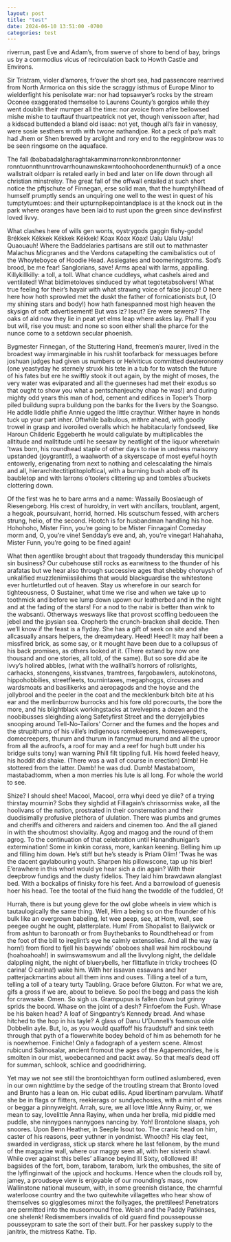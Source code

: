 ```yaml
---
layout: post
title: "test"
date: 2024-06-10 13:51:00 -0700
categories: test
---
```

riverrun, past Eve and Adam’s, from swerve of shore to bend of bay, brings us by a commodius vicus of recirculation back to Howth Castle and Environs.

Sir Tristram, violer d’amores, fr’over the short sea, had passencore rearrived from North Armorica on this side the scraggy isthmus of Europe Minor to wielderfight his penisolate war: nor had topsawyer’s rocks by the stream Oconee exaggerated themselse to Laurens County’s gorgios while they went doublin their mumper all the time: nor avoice from afire bellowsed mishe mishe to tauftauf thuartpeatrick not yet, though venissoon after, had a kidscad buttended a bland old isaac: not yet, though all’s fair in vanessy, were sosie sesthers wroth with twone nathandjoe. Rot a peck of pa’s malt had Jhem or Shen brewed by arclight and rory end to the regginbrow was to be seen ringsome on the aquaface.

The fall (bababadalgharaghtakamminarronnkonnbronntonner ronntuonnthunntrovarrhounawnskawntoohoohoordenenthurnuk!) of a once wallstrait oldparr is retaled early in bed and later on life down through all christian minstrelsy. The great fall of the offwall entailed at such short notice the pftjschute of Finnegan, erse solid man, that the humptyhillhead of humself prumptly sends an unquiring one well to the west in quest of his tumptytumtoes: and their upturnpikepointandplace is at the knock out in the park where oranges have been laid to rust upon the green since devlinsfirst loved livvy.

What clashes here of wills gen wonts, oystrygods gaggin fishy-gods! Brékkek Kékkek Kékkek Kékkek! Kóax Kóax Kóax! Ualu Ualu Ualu! Quaouauh! Where the Baddelaries partisans are still out to mathmaster Malachus Micgranes and the Verdons catapelting the camibalistics out of the Whoyteboyce of Hoodie Head. Assiegates and boomeringstroms. Sod’s brood, be me fear! Sanglorians, save! Arms apeal with larms, appalling. Killykillkilly: a toll, a toll. What chance cuddleys, what cashels aired and ventilated! What bidimetoloves sinduced by what tegotetabsolvers! What true feeling for their’s hayair with what strawng voice of false jiccup! O here here how hoth sprowled met the duskt the father of fornicationists but, (O my shining stars and body!) how hath fanespanned most high heaven the skysign of soft advertisement! But was iz? Iseut? Ere were sewers? The oaks of ald now they lie in peat yet elms leap where askes lay. Phall if you but will, rise you must: and none so soon either shall the pharce for the nunce come to a setdown secular phoenish.

Bygmester Finnegan, of the Stuttering Hand, freemen’s maurer, lived in the broadest way immarginable in his rushlit toofarback for messuages before joshuan judges had given us numbers or Helviticus committed deuteronomy (one yeastyday he sternely struxk his tete in a tub for to watsch the future of his fates but ere he swiftly stook it out again, by the might of moses, the very water was eviparated and all the guenneses had met their exodus so that ought to show you what a pentschanjeuchy chap he was!) and during mighty odd years this man of hod, cement and edifices in Toper’s Thorp piled buildung supra buildung pon the banks for the livers by the Soangso. He addle liddle phifie Annie ugged the little craythur. Wither hayre in honds tuck up your part inher. Oftwhile balbulous, mithre ahead, with goodly trowel in grasp and ivoroiled overalls which he habitacularly fondseed, like Haroun Childeric Eggeberth he would caligulate by multiplicables the alltitude and malltitude until he seesaw by neatlight of the liquor wheretwin ’twas born, his roundhead staple of other days to rise in undress maisonry upstanded (joygrantit!), a waalworth of a skyerscape of most eyeful hoyth entowerly, erigenating from next to nothing and celescalating the himals and all, hierarchitectitiptitoploftical, with a burning bush abob off its baubletop and with larrons o’toolers clittering up and tombles a’buckets clottering down.

Of the first was he to bare arms and a name: Wassaily Booslaeugh of Riesengeborg. His crest of huroldry, in vert with ancillars, troublant, argent, a hegoak, poursuivant, horrid, horned. His scutschum fessed, with archers strung, helio, of the second. Hootch is for husbandman handling his hoe. Hohohoho, Mister Finn, you’re going to be Mister Finnagain! Comeday morm and, O, you’re vine! Sendday’s eve and, ah, you’re vinegar! Hahahaha, Mister Funn, you’re going to be fined again!

What then agentlike brought about that tragoady thundersday this municipal sin business? Our cubehouse still rocks as earwitness to the thunder of his arafatas but we hear also through successive ages that shebby choruysh of unkalified muzzlenimiissilehims that would blackguardise the whitestone ever hurtleturtled out of heaven. Stay us wherefore in our search for tighteousness, O Sustainer, what time we rise and when we take up to toothmick and before we lump down upown our leatherbed and in the night and at the fading of the stars! For a nod to the nabir is better than wink to the wabsanti. Otherways wesways like that provost scoffing bedoueen the jebel and the jpysian sea. Cropherb the crunch-bracken shall decide. Then we’ll know if the feast is a flyday. She has a gift of seek on site and she allcasually ansars helpers, the dreamydeary. Heed! Heed! It may half been a missfired brick, as some say, or it mought have been due to a collupsus of his back promises, as others looked at it. (There extand by now one thousand and one stories, all told, of the same). But so sore did abe ite ivvy’s holired abbles, (what with the wallhall’s horrors of rollsrights, carhacks, stonengens, kisstvanes, tramtrees, fargobawlers, autokinotons, hippohobbilies, streetfleets, tournintaxes, megaphoggs, circuses and wardsmoats and basilikerks and aeropagods and the hoyse and the jollybrool and the peeler in the coat and the mecklenburk bitch bite at his ear and the merlinburrow burrocks and his fore old porecourts, the bore the more, and his blightblack workingstacks at twelvepins a dozen and the noobibusses sleighding along Safetyfirst Street and the derryjellybies snooping around Tell-No-Tailors’ Corner and the fumes and the hopes and the strupithump of his ville’s indigenous romekeepers, homesweepers, domecreepers, thurum and thurum in fancymud murumd and all the uproor from all the aufroofs, a roof for may and a reef for hugh butt under his bridge suits tony) wan warning Phill filt tippling full. His howd feeled heavy, his hoddit did shake. (There was a wall of course in erection) Dimb! He stottered from the latter. Damb! he was dud. Dumb! Mastabatoom, mastabadtomm, when a mon merries his lute is all long. For whole the world to see.

Shize? I should shee! Macool, Macool, orra whyi deed ye diie? of a trying thirstay mournin? Sobs they sighdid at Fillagain’s chrissormiss wake, all the hoolivans of the nation, prostrated in their consternation and their duodisimally profusive plethora of ululation. There was plumbs and grumes and cheriffs and citherers and raiders and cinemen too. And the all gianed in with the shoutmost shoviality. Agog and magog and the round of them agrog. To the continuation of that celebration until Hanandhunigan’s extermination! Some in kinkin corass, more, kankan keening. Belling him up and filling him down. He’s stiff but he’s steady is Priam Olim! ’Twas he was the dacent gaylabouring youth. Sharpen his pillowscone, tap up his bier! E’erawhere in this whorl would ye hear sich a din again? With their deepbrow fundigs and the dusty fidelios. They laid him brawdawn alanglast bed. With a bockalips of finisky fore his feet. And a barrowload of guenesis hoer his head. Tee the tootal of the fluid hang the twoddle of the fuddled, O!

Hurrah, there is but young gleve for the owl globe wheels in view which is tautaulogically the same thing. Well, Him a being so on the flounder of his bulk like an overgrown babeling, let wee peep, see, at Hom, well, see peegee ought he ought, platterplate. Hum! From Shopalist to Bailywick or from ashtun to baronoath or from Buythebanks to Roundthehead or from the foot of the bill to ireglint’s eye he calmly extensolies. And all the way (a horn!) from fiord to fjell his baywinds’ oboboes shall wail him rockbound (hoahoahoah!) in swimswamswum and all the livvylong night, the delldale dalppling night, the night of bluerybells, her flittaflute in tricky trochees (O carina! O carina!) wake him. With her issavan essavans and her patterjackmartins about all them inns and ouses. Tilling a teel of a tum, telling a toll of a teary turty Taubling. Grace before Glutton. For what we are, gifs a gross if we are, about to believe. So pool the begg and pass the kish for crawsake. Omen. So sigh us. Grampupus is fallen down but grinny sprids the boord. Whase on the joint of a desh? Finfoefom the Fush. Whase be his baken head? A loaf of Singpantry’s Kennedy bread. And whase hitched to the hop in his tayle? A glass of Danu U’Dunnell’s foamous olde Dobbelin ayle. But, lo, as you would quaffoff his fraudstuff and sink teeth through that pyth of a flowerwhite bodey behold of him as behemoth for he is noewhemoe. Finiche! Only a fadograph of a yestern scene. Almost rubicund Salmosalar, ancient fromout the ages of the Agapemonides, he is smolten in our mist, woebecanned and packt away. So that meal’s dead off for summan, schlook, schlice and goodridhirring.

Yet may we not see still the brontoichthyan form outlined aslumbered, even in our own nighttime by the sedge of the troutling stream that Bronto loved and Brunto has a lean on. Hic cubat edilis. Apud libertinam parvulam. Whatif she be in flags or flitters, reekierags or sundyechosies, with a mint of mines or beggar a pinnyweight. Arrah, sure, we all love little Anny Ruiny, or, we mean to say, lovelittle Anna Rayiny, when unda her brella, mid piddle med puddle, she ninnygoes nannygoes nancing by. Yoh! Brontolone slaaps, yoh snoores. Upon Benn Heather, in Seeple Isout too. The cranic head on him, caster of his reasons, peer yuthner in yondmist. Whooth? His clay feet, swarded in verdigrass, stick up starck where he last fellonem, by the mund of the magazine wall, where our maggy seen all, with her sisterin shawl. While over against this belles’ alliance beyind Ill Sixty, ollollowed ill! bagsides of the fort, bom, tarabom, tarabom, lurk the ombushes, the site of the lyffinginwait of the upjock and hockums. Hence when the clouds roll by, jamey, a proudseye view is enjoyable of our mounding’s mass, now Wallinstone national museum, with, in some greenish distance, the charmful waterloose country and the two quitewhite villagettes who hear show of themselves so gigglesomes minxt the follyages, the prettilees! Penetrators are permitted into the museomound free. Welsh and the Paddy Patkinses, one shelenk! Redismembers invalids of old guard find poussepousse pousseypram to sate the sort of their butt. For her passkey supply to the janitrix, the mistress Kathe. Tip. 
